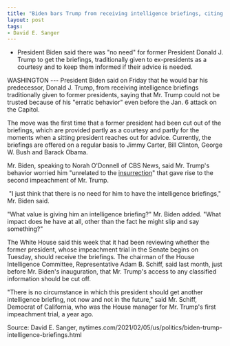 ```yaml
---
title: "Biden bars Trump from receiving intelligence briefings, citing 'erratic behavior'"
layout: post
tags:
- David E. Sanger
---
```


- President Biden said there was "no need" for former President Donald J. Trump to get the briefings, traditionally given to ex-presidents as a courtesy and to keep them informed if their advice is needed.

WASHINGTON --- President Biden said on Friday that he would bar his predecessor, Donald J. Trump, from receiving intelligence briefings traditionally given to former presidents, saying that Mr. Trump could not be trusted because of his "erratic behavior" even before the Jan. 6 attack on the Capitol.

The move was the first time that a former president had been cut out of the briefings, which are provided partly as a courtesy and partly for the moments when a sitting president reaches out for advice. Currently, the briefings are offered on a regular basis to Jimmy Carter, Bill Clinton, George W. Bush and Barack Obama.

Mr. Biden, speaking to Norah O'Donnell of CBS News, said Mr. Trump's behavior worried him "unrelated to the [insurrection](/insurrection.html)" that gave rise to the second impeachment of Mr. Trump.

 "I just think that there is no need for him to have the intelligence briefings," Mr. Biden said.

"What value is giving him an intelligence briefing?" Mr. Biden added. "What impact does he have at all, other than the fact he might slip and say something?"

The White House said this week that it had been reviewing whether the former president, whose impeachment trial in the Senate begins on Tuesday, should receive the briefings. The chairman of the House Intelligence Committee, Representative Adam B. Schiff, said last month, just before Mr. Biden's inauguration, that Mr. Trump's access to any classified information should be cut off.

"There is no circumstance in which this president should get another intelligence briefing, not now and not in the future," said Mr. Schiff, Democrat of California, who was the House manager for Mr. Trump's first impeachment trial, a year ago.

Source: David E. Sanger, nytimes.com/2021/02/05/us/politics/biden-trump-intelligence-briefings.html
